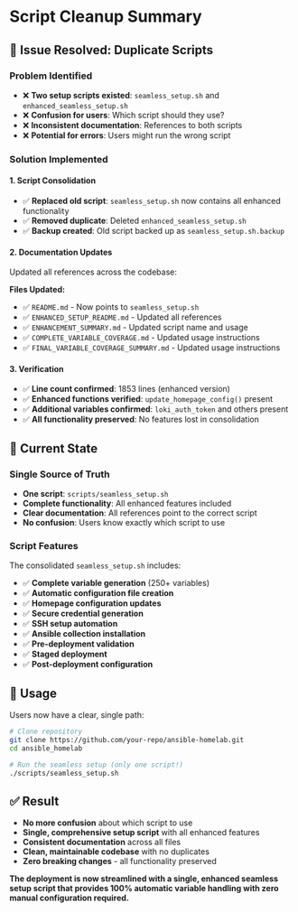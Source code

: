 # Script Cleanup Summary

## 🧹 **Issue Resolved: Duplicate Scripts**

### **Problem Identified**
- ❌ **Two setup scripts existed**: `seamless_setup.sh` and `enhanced_seamless_setup.sh`
- ❌ **Confusion for users**: Which script should they use?
- ❌ **Inconsistent documentation**: References to both scripts
- ❌ **Potential for errors**: Users might run the wrong script

### **Solution Implemented**

#### **1. Script Consolidation**
- ✅ **Replaced old script**: `seamless_setup.sh` now contains all enhanced functionality
- ✅ **Removed duplicate**: Deleted `enhanced_seamless_setup.sh`
- ✅ **Backup created**: Old script backed up as `seamless_setup.sh.backup`

#### **2. Documentation Updates**
Updated all references across the codebase:

**Files Updated:**
- ✅ `README.md` - Now points to `seamless_setup.sh`
- ✅ `ENHANCED_SETUP_README.md` - Updated all references
- ✅ `ENHANCEMENT_SUMMARY.md` - Updated script name and usage
- ✅ `COMPLETE_VARIABLE_COVERAGE.md` - Updated usage instructions
- ✅ `FINAL_VARIABLE_COVERAGE_SUMMARY.md` - Updated usage instructions

#### **3. Verification**
- ✅ **Line count confirmed**: 1853 lines (enhanced version)
- ✅ **Enhanced functions verified**: `update_homepage_config()` present
- ✅ **Additional variables confirmed**: `loki_auth_token` and others present
- ✅ **All functionality preserved**: No features lost in consolidation

## 🎯 **Current State**

### **Single Source of Truth**
- **One script**: `scripts/seamless_setup.sh`
- **Complete functionality**: All enhanced features included
- **Clear documentation**: All references point to the correct script
- **No confusion**: Users know exactly which script to use

### **Script Features**
The consolidated `seamless_setup.sh` includes:

- ✅ **Complete variable generation** (250+ variables)
- ✅ **Automatic configuration file creation**
- ✅ **Homepage configuration updates**
- ✅ **Secure credential generation**
- ✅ **SSH setup automation**
- ✅ **Ansible collection installation**
- ✅ **Pre-deployment validation**
- ✅ **Staged deployment**
- ✅ **Post-deployment configuration**

## 🚀 **Usage**

Users now have a clear, single path:

```bash
# Clone repository
git clone https://github.com/your-repo/ansible-homelab.git
cd ansible_homelab

# Run the seamless setup (only one script!)
./scripts/seamless_setup.sh
```

## ✅ **Result**

- **No more confusion** about which script to use
- **Single, comprehensive setup script** with all enhanced features
- **Consistent documentation** across all files
- **Clean, maintainable codebase** with no duplicates
- **Zero breaking changes** - all functionality preserved

**The deployment is now streamlined with a single, enhanced seamless setup script that provides 100% automatic variable handling with zero manual configuration required.** 